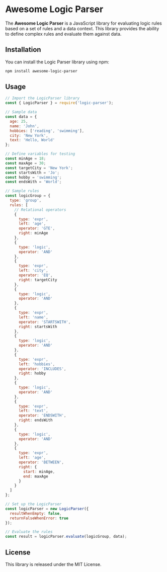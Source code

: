 # Awesome Logic Parser
The **Awesome Logic Parser** is a JavaScript library for evaluating logic rules based on a set of rules and a data context. This library provides the ability to define complex rules and evaluate them against data.

## Installation
You can install the Logic Parser library using npm:
```bash
npm install awesome-logic-parser
```

## Usage

```js
// Import the LogicParser library
const { LogicParser } = require('logic-parser');

// Sample data
const data = {
  age: 25,
  name: 'John',
  hobbies: ['reading', 'swimming'],
  city: 'New York',
  text: 'Hello, World'
};

// Define variables for testing
const minAge = 18;
const maxAge = 30;
const targetCity = 'New York';
const startsWith = 'Jo';
const hobby = 'swimming';
const endsWith = 'World';

// Sample rules
const logicGroup = {
  type: 'group',
  rules: [
    // Relational operators
    {
      type: 'expr',
      left: 'age',
      operator: 'GTE',
      right: minAge
    },
    {
      type: 'logic',
      operator: 'AND'
    },
    {
      type: 'expr',
      left: 'city',
      operator: 'EQ',
      right: targetCity
    },
    {
      type: 'logic',
      operator: 'AND'
    },
    {
      type: 'expr',
      left: 'name',
      operator: 'STARTSWITH',
      right: startsWith
    },
    {
      type: 'logic',
      operator: 'AND'
    },
    {
      type: 'expr',
      left: 'hobbies',
      operator: 'INCLUDES',
      right: hobby
    },
    {
      type: 'logic',
      operator: 'AND'
    },
    {
      type: 'expr',
      left: 'text',
      operator: 'ENDSWITH',
      right: endsWith
    },
    {
      type: 'logic',
      operator: 'AND'
    },
    {
      type: 'expr',
      left: 'age',
      operator: 'BETWEEN',
      right: {
        start: minAge,
        end: maxAge
      }
    }
  ]
};

// Set up the LogicParser
const logicParser = new LogicParser({
  resultWhenEmpty: false,
  returnFalseWhenError: true
});

// Evaluate the rules
const result = logicParser.evaluate(logicGroup, data);
```

## License
This library is released under the MIT License.
